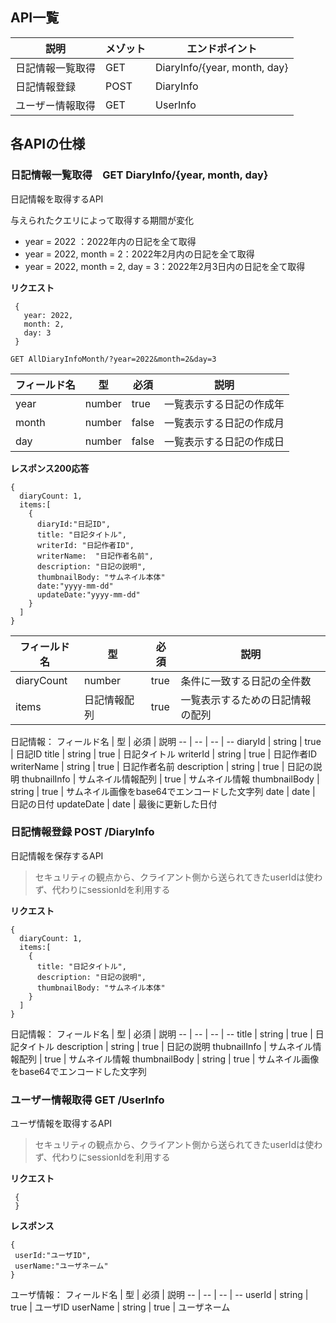 ## API一覧
説明|メゾット|エンドポイント
 -- | -- | -- 
日記情報一覧取得 |GET|DiaryInfo/{year, month, day}
日記情報登録 |POST |DiaryInfo
ユーザー情報取得 |GET|UserInfo

## 各APIの仕様

### 日記情報一覧取得　GET DiaryInfo/{year, month, day}
日記情報を取得するAPI

与えられたクエリによって取得する期間が変化
- year = 2022 ：2022年内の日記を全て取得
- year = 2022, month = 2：2022年2月内の日記を全て取得
- year = 2022, month = 2, day = 3：2022年2月3日内の日記を全て取得

**リクエスト**
```
 {
   year: 2022,
   month: 2,
   day: 3
 }
 ```

 ```
 GET AllDiaryInfoMonth/?year=2022&month=2&day=3
 ```
 
 フィールド名 | 型 | 必須 | 説明
 -- | -- | -- | --
year|number|true|一覧表示する日記の作成年
month|number|false|一覧表示する日記の作成月
day|number|false|一覧表示する日記の作成日

**レスポンス200応答**
```
{
  diaryCount: 1,
  items:[
    {
      diaryId:"日記ID",
      title: "日記タイトル",
      writerId: "日記作者ID",
      writerName:  "日記作者名前",
      description: "日記の説明",
      thumbnailBody: "サムネイル本体"
      date:"yyyy-mm-dd"
      updateDate:"yyyy-mm-dd"
    }
  ]
}
```
 フィールド名 | 型 | 必須 | 説明
 -- | -- | -- | --
diaryCount|number|true|条件に一致する日記の全件数
items|日記情報配列|true|一覧表示するための日記情報の配列

日記情報：
 フィールド名 | 型 | 必須 | 説明
 -- | -- | -- | --
diaryId | string | true | 日記ID
title | string | true | 日記タイトル
writerId | string | true | 日記作者ID
writerName | string | true | 日記作者名前
description | string | true | 日記の説明
thubnailInfo | サムネイル情報配列 | true | サムネイル情報
thumbnailBody | string | true | サムネイル画像をbase64でエンコードした文字列
date | date | 日記の日付
updateDate | date | 最後に更新した日付

### 日記情報登録 POST /DiaryInfo
日記情報を保存するAPI
>セキュリティの観点から、クライアント側から送られてきたuserIdは使わず、代わりにsessionIdを利用する

**リクエスト**
```
{
  diaryCount: 1,
  items:[
    {
      title: "日記タイトル",
      description: "日記の説明",
      thumbnailBody: "サムネイル本体"
    }
  ]
}
```

日記情報：
フィールド名 | 型 | 必須 | 説明
 -- | -- | -- | --
title | string | true | 日記タイトル
description | string | true | 日記の説明
thubnailInfo | サムネイル情報配列 | true | サムネイル情報
thumbnailBody | string | true | サムネイル画像をbase64でエンコードした文字列

### ユーザー情報取得 GET /UserInfo
ユーザ情報を取得するAPI
>セキュリティの観点から、クライアント側から送られてきたuserIdは使わず、代わりにsessionIdを利用する

**リクエスト**
```
 {
 }
 ```
 **レスポンス**
 ```
 {
  userId:"ユーザID",
  userName:"ユーザネーム"
 }
 ```
 ユーザ情報：
 フィールド名 | 型 | 必須 | 説明
 -- | -- | -- | --
userId | string | true | ユーザID
userName | string | true | ユーザネーム
 

